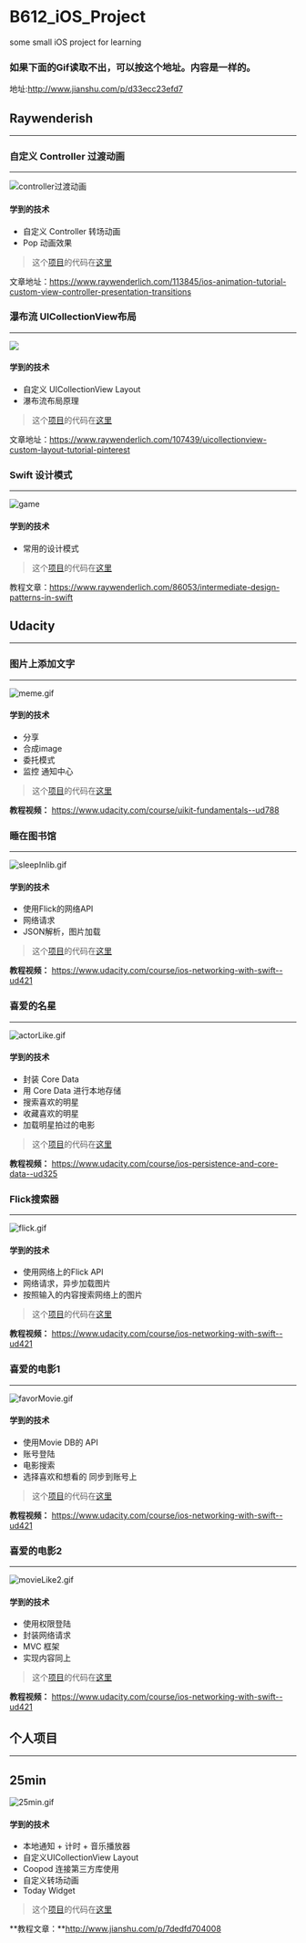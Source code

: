 # B612_iOS_Project
some small iOS project for learning

### 如果下面的Gif读取不出，可以按这个地址。内容是一样的。
地址:http://www.jianshu.com/p/d33ecc23efd7

## Raywenderish
--------
### 自定义 Controller 过渡动画
--------

![controller过渡动画](http://upload-images.jianshu.io/upload_images/1132519-c3f8691597d8cfc6.gif?imageMogr2/auto-orient/strip)


#### 学到的技术
- 自定义 Controller 转场动画
- Pop 动画效果


> 这个[项目](https://github.com/PoBlue/B612_iOS_Project/tree/master/自定义转场动画)的代码在[这里](https://github.com/PoBlue/B612_iOS_Project/tree/master/自定义转场动画)

文章地址：https://www.raywenderlich.com/113845/ios-animation-tutorial-custom-view-controller-presentation-transitions

### 瀑布流 UICollectionView布局
--------

![](http://upload-images.jianshu.io/upload_images/1132519-63fb25c6d64326bb.gif?imageMogr2/auto-orient/strip)

#### 学到的技术
- 自定义 UICollectionView Layout
- 瀑布流布局原理

> 这个[项目](https://github.com/PoBlue/B612_iOS_Project/tree/master/瀑布流)的代码在[这里](https://github.com/PoBlue/B612_iOS_Project/tree/master/瀑布流)

文章地址：https://www.raywenderlich.com/107439/uicollectionview-custom-layout-tutorial-pinterest

### Swift 设计模式
--------

![game](http://upload-images.jianshu.io/upload_images/1132519-c0fa54e1ef37059e.gif?imageMogr2/auto-orient/strip)
#### 学到的技术
- 常用的设计模式

> 这个[项目](https://github.com/PoBlue/B612_iOS_Project/tree/master/Swift设计模式)的代码在[这里](https://github.com/PoBlue/B612_iOS_Project/tree/master/Swift设计模式)

教程文章：https://www.raywenderlich.com/86053/intermediate-design-patterns-in-swift

## Udacity
---------
### 图片上添加文字
-------

![meme.gif](http://upload-images.jianshu.io/upload_images/1132519-2285b1ecabb6e91b.gif?imageMogr2/auto-orient/strip)

#### 学到的技术
- 分享
- 合成image
- 委托模式
- 监控 通知中心

> 这个[项目](https://github.com/PoBlue/B612_iOS_Project/tree/master/图片合成)的代码在[这里](https://github.com/PoBlue/B612_iOS_Project/tree/master/图片合成)

**教程视频：** https://www.udacity.com/course/uikit-fundamentals--ud788

### 睡在图书馆
------

![sleepInlib.gif](http://upload-images.jianshu.io/upload_images/1132519-365b527c88bf2804.gif?imageMogr2/auto-orient/strip)
#### 学到的技术
- 使用Flick的网络API
- 网络请求
- JSON解析，图片加载

> 这个[项目](https://github.com/PoBlue/B612_iOS_Project/tree/master/睡在图书馆
)的代码在[这里](https://github.com/PoBlue/B612_iOS_Project/tree/master/睡在图书馆
)

**教程视频：** https://www.udacity.com/course/ios-networking-with-swift--ud421

### 喜爱的名星
-----------


![actorLike.gif](http://upload-images.jianshu.io/upload_images/1132519-2719bcde9ec7e2f6.gif?imageMogr2/auto-orient/strip)

#### 学到的技术
- 封装 Core Data
- 用 Core Data 进行本地存储
- 搜索喜欢的明星 
- 收藏喜欢的明星 
- 加载明星拍过的电影 


> 这个[项目](https://github.com/PoBlue/B612_iOS_Project/tree/master/喜爱的明星)的代码在[这里](https://github.com/PoBlue/B612_iOS_Project/tree/master/喜爱的明星)

**教程视频：** https://www.udacity.com/course/ios-persistence-and-core-data--ud325

### Flick搜索器
--------

![flick.gif](http://upload-images.jianshu.io/upload_images/1132519-39b4d6cd7592905e.gif?imageMogr2/auto-orient/strip)

#### 学到的技术
- 使用网络上的Flick API
- 网络请求，异步加载图片
- 按照输入的内容搜索网络上的图片

> 这个[项目](https://github.com/PoBlue/B612_iOS_Project/tree/master/Flick搜索器)的代码在[这里](https://github.com/PoBlue/B612_iOS_Project/tree/master/Flick搜索器)

**教程视频：** https://www.udacity.com/course/ios-networking-with-swift--ud421

### 喜爱的电影1
---------


![favorMovie.gif](http://upload-images.jianshu.io/upload_images/1132519-30bc5eac8582b612.gif?imageMogr2/auto-orient/strip)

#### 学到的技术
- 使用Movie DB的 API
- 账号登陆
- 电影搜索
- 选择喜欢和想看的 同步到账号上

> 这个[项目](https://github.com/PoBlue/B612_iOS_Project/tree/master/喜爱的电影1)的代码在[这里](https://github.com/PoBlue/B612_iOS_Project/tree/master/喜爱的电影1)

**教程视频：** https://www.udacity.com/course/ios-networking-with-swift--ud421

### 喜爱的电影2
---------

![movieLike2.gif](http://upload-images.jianshu.io/upload_images/1132519-fd9c232d3a9be2da.gif?imageMogr2/auto-orient/strip)

#### 学到的技术
- 使用权限登陆
- 封装网络请求
- MVC 框架
- 实现内容同上

> 这个[项目](https://github.com/PoBlue/B612_iOS_Project/tree/master/喜爱的电影2)的代码在[这里](https://github.com/PoBlue/B612_iOS_Project/tree/master/喜爱的电影2)

**教程视频：** https://www.udacity.com/course/ios-networking-with-swift--ud421

## 个人项目
----
## 25min

![25min.gif](http://upload-images.jianshu.io/upload_images/1132519-0e58fe485514d052.gif?imageMogr2/auto-orient/strip)

#### 学到的技术
- 本地通知 + 计时 + 音乐播放器
- 自定义UICollectionView Layout
- Coopod 连接第三方库使用
- 自定义转场动画
- Today Widget

> 这个[项目](https://github.com/PoBlue/25min)的代码在[这里](https://github.com/PoBlue/25min)

**教程文章：**http://www.jianshu.com/p/7dedfd704008


